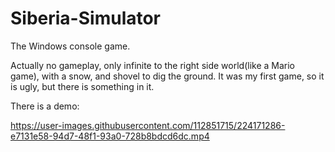 # Siberia-Simulator
The Windows console game.

Actually no gameplay, only infinite to the right side world(like a Mario game), with a snow, and shovel to dig the ground.
It was my first game, so it is ugly, but there is something in it.



There is a demo:








https://user-images.githubusercontent.com/112851715/224171286-e7131e58-94d7-48f1-93a0-728b8bdcd6dc.mp4

